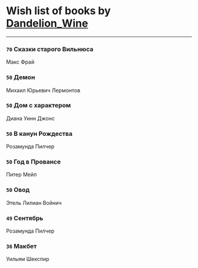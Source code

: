 # Wish list of books by [Dandelion_Wine](http://vk.com/id58602788)
---

### `70` Сказки старого Вильнюса
Макс Фрай

### `50` Демон
Михаил Юрьевич Лермонтов

### `50` Дом с характером
Диана Уинн Джонс

### `50` В канун Рождества
Розамунда Пилчер

### `50` Год в Провансе
Питер Мейл

### `50` Овод
Этель Лилиан Войнич

### `49` Сентябрь
Розамунда Пилчер

### `36` Макбет
Уильям Шекспир

